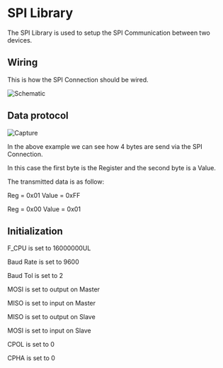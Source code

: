 # SPI Library

The SPI Library is used to setup the SPI Communication between two devices.



## Wiring

This is how the SPI Connection should be wired.

![Schematic](../html/SPIDiagram.png)



## Data protocol

![Capture](../html/SPISession.png)

In the above example we can see how 4 bytes are send via the SPI Connection.



In this case the first byte is the Register and the second byte is a Value.

The transmitted data is as follow:

Reg = 0x01 Value = 0xFF

Reg = 0x00 Value = 0x01





## Initialization

F_CPU is set to 16000000UL

Baud Rate is set to 9600

Baud Tol is set to 2



MOSI is set to output on Master

MISO is set to input on Master

MISO is set to output on Slave

MOSI is set to input on Slave



CPOL is set to 0

CPHA is set to 0

